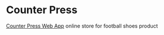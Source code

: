 # Counter Press

[Counter Press Web App](https://counter-press.vercel.app/) online store for football shoes product

